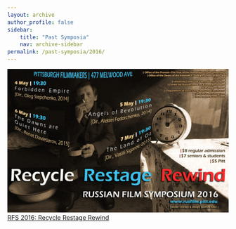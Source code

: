 ```yaml
---
layout: archive
author_profile: false
sidebar: 
    title: "Past Symposia"
    nav: archive-sidebar
permalink: /past-symposia/2016/
---
```


![2016 rfs](/img/rfs-2016.jpg "2016 RFS")
[RFS 2016: Recycle Restage Rewind](https://web.archive.org/web/20211022192659/https://rusfilm.pitt.edu/2016-recycle-restate-rewind/)